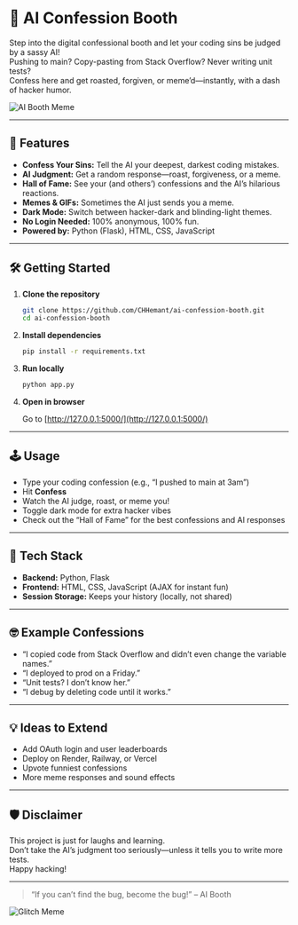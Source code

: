 # 🧠 AI Confession Booth

Step into the digital confessional booth and let your coding sins be judged by a sassy AI!  
Pushing to main? Copy-pasting from Stack Overflow? Never writing unit tests?  
Confess here and get roasted, forgiven, or meme’d—instantly, with a dash of hacker humor.

![AI Booth Meme](https://media.giphy.com/media/3o7qE1YN7aBOFPRw8E/giphy.gif)

---

## 🚀 Features

- **Confess Your Sins:** Tell the AI your deepest, darkest coding mistakes.
- **AI Judgment:** Get a random response—roast, forgiveness, or a meme.
- **Hall of Fame:** See your (and others’) confessions and the AI’s hilarious reactions.
- **Memes & GIFs:** Sometimes the AI just sends you a meme.
- **Dark Mode:** Switch between hacker-dark and blinding-light themes.
- **No Login Needed:** 100% anonymous, 100% fun.
- **Powered by:** Python (Flask), HTML, CSS, JavaScript

---

## 🛠️ Getting Started

1. **Clone the repository**

    ```bash
    git clone https://github.com/CHHemant/ai-confession-booth.git
    cd ai-confession-booth
    ```

2. **Install dependencies**

    ```bash
    pip install -r requirements.txt
    ```

3. **Run locally**

    ```bash
    python app.py
    ```

4. **Open in browser**

    Go to [http://127.0.0.1:5000/](http://127.0.0.1:5000/)

---

## 🕹️ Usage

- Type your coding confession (e.g., “I pushed to main at 3am”)
- Hit **Confess**
- Watch the AI judge, roast, or meme you!
- Toggle dark mode for extra hacker vibes
- Check out the “Hall of Fame” for the best confessions and AI responses

---

## 📂 Tech Stack

- **Backend:** Python, Flask
- **Frontend:** HTML, CSS, JavaScript (AJAX for instant fun)
- **Session Storage:** Keeps your history (locally, not shared)

---

## 🤓 Example Confessions

- “I copied code from Stack Overflow and didn’t even change the variable names.”
- “I deployed to prod on a Friday.”
- “Unit tests? I don’t know her.”
- “I debug by deleting code until it works.”

---

## 💡 Ideas to Extend

- Add OAuth login and user leaderboards
- Deploy on Render, Railway, or Vercel
- Upvote funniest confessions
- More meme responses and sound effects

---

## 🛡️ Disclaimer

This project is just for laughs and learning.  
Don’t take the AI’s judgment too seriously—unless it tells you to write more tests.  
Happy hacking!

---

> “If you can’t find the bug, become the bug!” – AI Booth

![Glitch Meme](https://media.giphy.com/media/l0MYEqEzwMWFCg8rm/giphy.gif)
